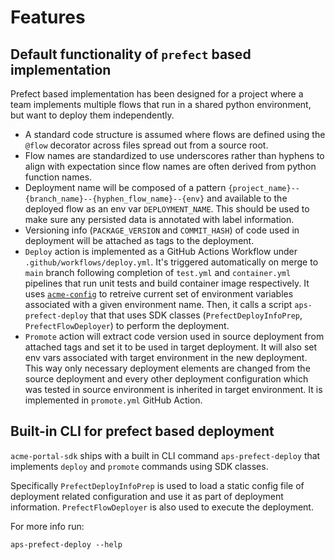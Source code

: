 # Features

## Default functionality of `prefect` based implementation

Prefect based implementation has been designed for a project where a team implements multiple flows that run in a shared python environment, but want to deploy them independently.


* A standard code structure is assumed where flows are defined using the `@flow` decorator across files spread out from a source root.
* Flow names are standardized to use underscores rather than hyphens to align with expectation since flow names are often derived from python function names.
* Deployment name will be composed of a pattern `{project_name}--{branch_name}--{hyphen_flow_name}--{env}` and available to the deployed flow as an env var `DEPLOYMENT_NAME`. This should be used to make sure any persisted data is annotated with label information.
* Versioning info (`PACKAGE_VERSION` and `COMMIT_HASH`) of code used in deployment will be attached as tags to the deployment.
* `Deploy` action is implemented as a GitHub Actions Workflow under `.github/workflows/deploy.yml`. It's triggered automatically on merge to `main` branch following completion of `test.yml` and `container.yml` pipelines that run unit tests and build container image respectively. It uses [`acme-config`](https://github.com/blackwhitehere/acme-config) to retreive current set of environment variables associated with a given environment name. Then, it calls a script `aps-prefect-deploy` that that uses SDK classes (`PrefectDeployInfoPrep`, `PrefectFlowDeployer`) to perform the deployment.
* `Promote` action will extract code version used in source deployment from attached tags and set it to be used in target deployment. It will also set env vars associated with target environment in the new deployment. This way only necessary deployment elements are changed from the source deployment and every other deployment configuration which was tested in source environment is inherited in target environment. It is implemented in `promote.yml` GitHub Action.

## Built-in CLI for prefect based deployment

`acme-portal-sdk` ships with a built in CLI command `aps-prefect-deploy` that implements `deploy` and `promote` commands using SDK classes.

Specifically `PrefectDeployInfoPrep` is used to load a static config file of deployment related configuration and use it as part of deployment information. `PrefectFlowDeployer` is also used to execute the deployment.

For more info run:

    aps-prefect-deploy --help